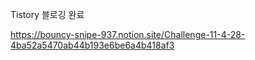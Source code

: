 
Tistory 블로깅 완료  

https://bouncy-snipe-937.notion.site/Challenge-11-4-28-4ba52a5470ab44b193e6be6a4b418af3
